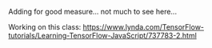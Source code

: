 Adding for good measure... not much to see here... 

Working on this class:
https://www.lynda.com/TensorFlow-tutorials/Learning-TensorFlow-JavaScript/737783-2.html
